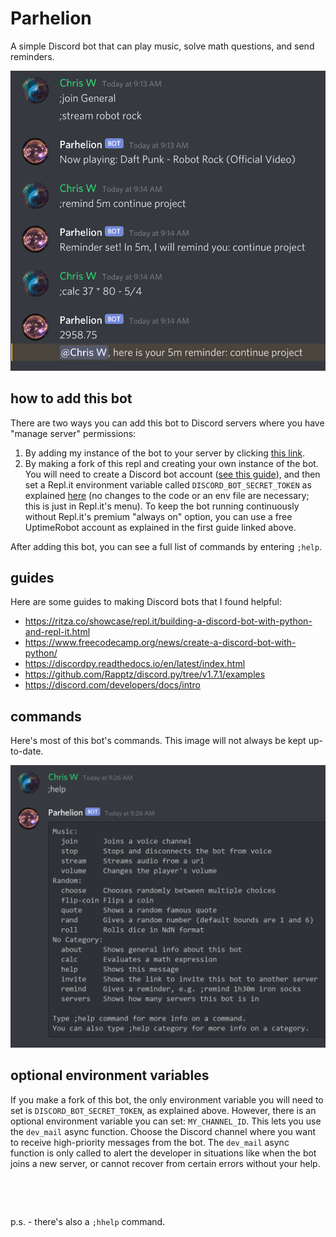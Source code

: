 # Parhelion

A simple Discord bot that can play music, solve math questions, and send reminders.

![demo](images/demo.png)

## how to add this bot
There are two ways you can add this bot to Discord servers where you have "manage server" permissions:

1. By adding my instance of the bot to your server by clicking [this link](https://discordapp.com/api/oauth2/authorize?scope=bot&client_id=836071320328077332&permissions=3300352).
2. By making a fork of this repl and creating your own instance of the bot. You will need to create a Discord bot account ([see this guide](https://www.freecodecamp.org/news/create-a-discord-bot-with-python/)), and then set a Repl.it environment variable called `DISCORD_BOT_SECRET_TOKEN` as explained [here](https://docs.replit.com/repls/secrets-environment-variables)
(no changes to the code or an env file are necessary; this is just in Repl.it's menu). To keep the bot running continuously without Repl.it's premium "always on" option, you can use a free UptimeRobot account as explained in the first guide linked above.

After adding this bot, you can see a full list of commands by entering `;help`.

## guides
Here are some guides to making Discord bots that I found helpful:
* https://ritza.co/showcase/repl.it/building-a-discord-bot-with-python-and-repl-it.html
* https://www.freecodecamp.org/news/create-a-discord-bot-with-python/
* https://discordpy.readthedocs.io/en/latest/index.html
* https://github.com/Rapptz/discord.py/tree/v1.7.1/examples
* https://discord.com/developers/docs/intro

## commands
Here's most of this bot's commands. This image will not always be kept up-to-date.

![help demo](images/help_demo.png)

## optional environment variables
If you make a fork of this bot, the only environment variable you will need to set is `DISCORD_BOT_SECRET_TOKEN`, as explained above. However, there is an optional environment variable you can set: `MY_CHANNEL_ID`. This lets you use the `dev_mail` async function. Choose the Discord channel where you want to receive high-priority messages from the bot. The `dev_mail` async function is only called to alert the developer in situations like when the bot joins a new server, or cannot recover from certain errors without your help.

&nbsp;

&nbsp;

p.s. - there's also a `;hhelp` command.
